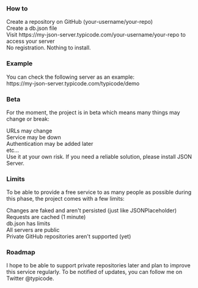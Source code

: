 <h3>How to </h3>
Create a repository on GitHub (your-username/your-repo) <br>
Create a db.json file <br>
Visit https://my-json-server.typicode.com/your-username/your-repo to access your server <br>
No registration. Nothing to install. <br>

<h3>Example</h3>
You can check the following server as an example: <br>
https://my-json-server.typicode.com/typicode/demo <br>

<h3>Beta </h3>
For the moment, the project is in beta which means many things may change or break:<br>

URLs may change<br>
Service may be down<br>
Authentication may be added later<br>
etc...<br>
Use it at your own risk. If you need a reliable solution, please install JSON Server.<br>

<h3>Limits </h3>
To be able to provide a free service to as many people as possible during this phase, the project comes with a few limits:<br>

Changes are faked and aren't persisted (just like JSONPlaceholder)<br>
Requests are cached (1 minute)<br>
db.json has limits<br>
All servers are public<br>
Private GitHub repositories aren't supported (yet)<br>

<h3>Roadmap</h3>
I hope to be able to support private repositories later and plan to improve this service regularly. To be notified of updates, you can follow me on Twitter @typicode.
